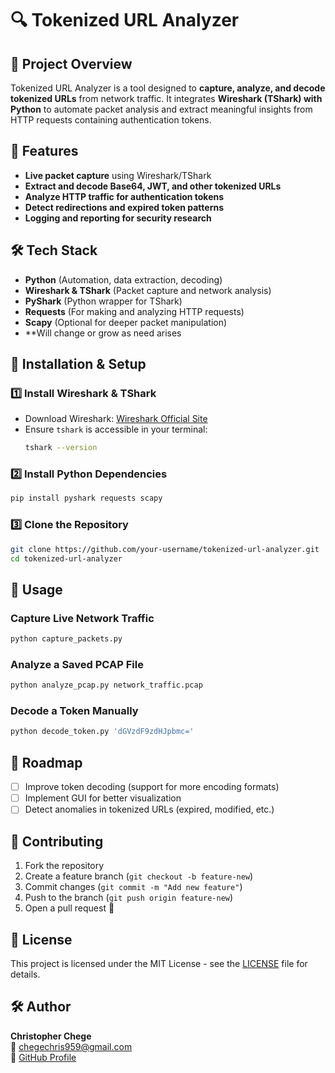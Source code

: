 # 🔍 Tokenized URL Analyzer

## 📌 Project Overview
Tokenized URL Analyzer is a tool designed to **capture, analyze, and decode tokenized URLs** from network traffic. It integrates **Wireshark (TShark) with Python** to automate packet analysis and extract meaningful insights from HTTP requests containing authentication tokens.

## 🚀 Features
- **Live packet capture** using Wireshark/TShark
- **Extract and decode Base64, JWT, and other tokenized URLs**
- **Analyze HTTP traffic for authentication tokens**
- **Detect redirections and expired token patterns**
- **Logging and reporting for security research**

## 🛠️ Tech Stack
- **Python** (Automation, data extraction, decoding)
- **Wireshark & TShark** (Packet capture and network analysis)
- **PyShark** (Python wrapper for TShark)
- **Requests** (For making and analyzing HTTP requests)
- **Scapy** (Optional for deeper packet manipulation)
- **Will change or grow as need arises

## 📂 Installation & Setup
### 1️⃣ Install Wireshark & TShark
- Download Wireshark: [Wireshark Official Site](https://www.wireshark.org/download.html)
- Ensure `tshark` is accessible in your terminal:
  ```bash
  tshark --version
  ```

### 2️⃣ Install Python Dependencies
```bash
pip install pyshark requests scapy
```

### 3️⃣ Clone the Repository
```bash
git clone https://github.com/your-username/tokenized-url-analyzer.git
cd tokenized-url-analyzer
```

## 🔎 Usage
### **Capture Live Network Traffic**
```bash
python capture_packets.py
```

### **Analyze a Saved PCAP File**
```bash
python analyze_pcap.py network_traffic.pcap
```

### **Decode a Token Manually**
```bash
python decode_token.py 'dGVzdF9zdHJpbmc='
```

## 📌 Roadmap
- [ ] Improve token decoding (support for more encoding formats)
- [ ] Implement GUI for better visualization
- [ ] Detect anomalies in tokenized URLs (expired, modified, etc.)

## 🤝 Contributing
1. Fork the repository
2. Create a feature branch (`git checkout -b feature-new`)
3. Commit changes (`git commit -m "Add new feature"`)
4. Push to the branch (`git push origin feature-new`)
5. Open a pull request 🚀

## 📜 License
This project is licensed under the MIT License - see the [LICENSE](LICENSE) file for details.

## 🛠️ Author
**Christopher Chege**  
📧 chegechris959@gmail.com  
🐙 [GitHub Profile](https://github.com/Chrischege)
